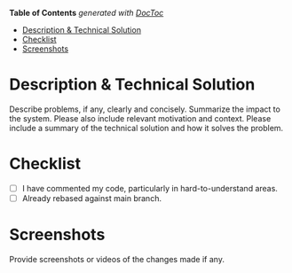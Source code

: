 <!-- START doctoc generated TOC please keep comment here to allow auto update -->
<!-- DON'T EDIT THIS SECTION, INSTEAD RE-RUN doctoc TO UPDATE -->

**Table of Contents** _generated with [DocToc](https://github.com/thlorenz/doctoc)_

- [Description & Technical Solution](#description--technical-solution)
- [Checklist](#checklist)
- [Screenshots](#screenshots)

<!-- END doctoc generated TOC please keep comment here to allow auto update -->

# Description & Technical Solution

Describe problems, if any, clearly and concisely.
Summarize the impact to the system.
Please also include relevant motivation and context.
Please include a summary of the technical solution and how it solves the problem.

# Checklist

- [ ] I have commented my code, particularly in hard-to-understand areas.
- [ ] Already rebased against main branch.

# Screenshots

Provide screenshots or videos of the changes made if any.
